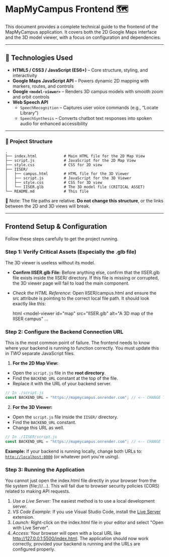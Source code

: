 # MapMyCampus Frontend 🗺

This document provides a complete technical guide to the frontend of the MapMyCampus application. It covers both the 2D Google Maps interface and the 3D model viewer, with a focus on configuration and dependencies.

---

## 🚀 Technologies Used

- **HTML5 / CSS3 / JavaScript (ES6+)** – Core structure, styling, and interactivity  
- **Google Maps JavaScript API** – Powers dynamic 2D mapping with markers, routes, and controls  
- **Google `<model-viewer>`** – Renders 3D campus models with smooth zoom and orbit controls  
- **Web Speech API**
  - `SpeechRecognition` – Captures user voice commands (e.g., “Locate Library”)  
  - `SpeechSynthesis` – Converts chatbot text responses into spoken audio for enhanced accessibility

---
### 📁 Project Structure

```
.
├── index.html            # Main HTML file for the 2D Map View
├── script.js             # JavaScript for the 2D Map View
├── style.css             # CSS for 2D view
├── IISER/
│   ├── campus.html       # HTML file for the 3D Viewer
│   ├── script.js         # JavaScript for the 3D Viewer
│   ├── style.css         # CSS for 3D view
│   └── IISER.glb         # The 3D model file (CRITICAL ASSET)
└── README.md             # This file

```
📌 Note: The file paths are relative. **Do not change this structure**, or the links between the 2D and 3D views will break.


---
## Frontend Setup & Configuration

Follow these steps carefully to get the project running.

### Step 1: Verify Critical Assets (Especially the .glb file)

The 3D viewer is useless without its model.

* **Confirm IISER.glb File:** Before anything else, confirm that the IISER.glb file exists inside the IISER/ directory. If this file is missing or corrupted, the 3D viewer page will fail to load the main component.
* *Check the HTML Reference:* Open IISER/campus.html and ensure the <model-viewer> src attribute is pointing to the correct local file path. It should look exactly like this:

    html
    <model-viewer
        id="map"
        src="IISER.glb"
        alt="A 3D map of the IISER campus"
        ...
    >
    </model-viewer>
    

### Step 2: Configure the Backend Connection URL

This is the most common point of failure. The frontend needs to know where your backend is running to function correctly. You must update this in *TWO* separate JavaScript files.

1. **For the 2D Map View:**

- Open the `script.js` file in the **root directory**.
- Find the `BACKEND_URL` constant at the top of the file.
- Replace it with the URL of your backend server.

```javascript
// In ./script.js
const BACKEND_URL = "https://mapmycampus.onrender.com"; // <-- CHANGE THIS
```

2. **For the 3D Viewer:**

- Open the `script.js` file inside the `IISER/` directory.
- Find the `BACKEND_URL` constant.
- Change this URL as well.

```javascript
// In ./IISER/script.js
const BACKEND_URL = "https://mapmycampus.onrender.com"; // <-- CHANGE THIS TOO
```

**Example:** If your backend is running locally, change both URLs to:  
[`http://localhost:8000`](http://localhost:8000) (or whatever port you're using).

### Step 3: Running the Application

You cannot just open the index.html file directly in your browser from the file system (file:///...). This will fail due to browser security policies (CORS) related to making API requests.

1.  *Use a Live Server:* The easiest method is to use a local development server.
2.  *VS Code Example:* If you use Visual Studio Code, install the [Live Server](https://marketplace.visualstudio.com/items?itemName=ritwickdey.LiveServer) extension.
3.  *Launch:* Right-click on the index.html file in your editor and select "Open with Live Server".
4.  *Access:* Your browser will open with a local URL like http://127.0.0.1:5500/index.html. The application should now work correctly, provided your backend is running and the URLs are configured properly.
